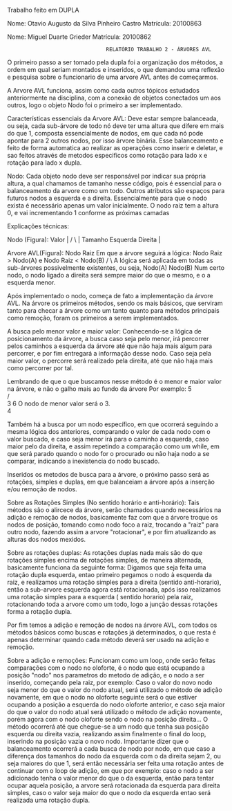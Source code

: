 Trabalho feito em DUPLA

Nome: Otavio Augusto da Silva Pinheiro Castro
Matrícula: 20100863

Nome: Miguel Duarte Grieder
Matrícula: 20100862



                                    RELATÓRIO TRABALHO 2 - ÁRVORES AVL

O primeiro passo a ser tomado pela dupla foi a organização dos métodos, a ordem em qual seriam montados e inseridos, o que demandou uma reflexão e pesquisa sobre o funcionario de uma arvore AVL antes de começarmos.

A Arvore AVL funciona, assim como cada outros tópicos estudados anteriormente na disciplina, com a conexão de objetos conectados um aos outros, logo o objeto Nodo foi o primeiro a ser implementado.

Características essenciais da Arvore AVL: Deve estar sempre balanceada, ou seja, cada sub-árvore de todo nó deve ter uma altura que difere em mais do que 1, composta essencialmente de nodos, em que cada nó pode apontar para 2 outros nodos, por isso árvore binária. Esse balanceamento e feito de forma automatica ao realizar as operações como inserir e deletar, e sao feitos através de metodos especificos como rotação para lado x e rotação para lado x dupla.

Nodo: Cada objeto nodo deve ser responsável por indicar sua própria altura, a qual chamamos de tamanho nesse código, pois é essencial para o balanceamento da arvore como um todo. Outros atributos são espaços para futuros nodos a esquerda e a direita. Essencialmente para que o nodo exista é necessário apenas um valor inicialmente. O nodo raiz tem a altura 0, e vai incrementando 1 conforme as próximas camadas

Explicações técnicas:

Nodo (Figura):
       Valor         |
      /    \         | Tamanho
Esquerda   Direita   |  

Arvore AVL(Figura):
      Nodo Raiz       Em que a árvore seguirá a lógica:  Nodo Raiz > Nodo(A) e Nodo Raiz < Nodo(B)
       /    \         A lógica será aplicada em todas as sub-árvores possivelmente existentes, ou seja,
   Nodo(A)  Nodo(B)   Num certo nodo, o nodo ligado a direita será sempre maior do que o mesmo, e o a esquerda menor.

Após implementado o nodo, começa de fato a implementação da árvore AVL.
Na árvore os primeiros métodos, sendo os mais básicos, que serviram tanto para checar a árvore como um tanto quanto para métodos principais como remoção, foram os primeiros a serem implementados.

A busca pelo menor valor e maior valor: Conhecendo-se a lógica de posicionamento da árvore, a busca caso seja pelo menor, irá percorrer pelos caminhos a esquerda da árvore até que não haja mais algum para percorrer, e por fim entregará a informação desse nodo. Caso seja pela maior valor, o percorre será realizado pela direita, até que não haja mais como percorrer por tal.

Lembrando de que o que buscamos nesse método é o menor e maior valor na árvore, e não o galho mais ao fundo da árvore
Por exemplo:
        5     
       / \
      3   6    O nodo de menor valor será o 3.
       \
        4

Também há a busca por um nodo específico, em que ocorrerá seguindo a mesma lógica dos anteriores, comparando o valor de cada nodo com o valor buscado, e caso seja menor irá para o caminho a esquerda, caso maior pelo da direita, e assim repetindo a comparação como um while, em que será parado quando o nodo for o procurado ou não haja nodo a se comparar, indicando a inexistencia do nodo buscado.

Inseridos os metodos de busca para a árvore, o próximo passo será as rotações, simples e duplas, em que balanceiam a árvore após a inserção e/ou remoção de nodos.

Sobre as Rotações Simples (No sentido horário e anti-horário): Tais métodos são o alircece da árvore, serão chamados quando necessários na adição e remoção de nodos, basicamente faz com que a árvore troque os nodos de posição, tomando como nodo foco a raiz, trocando a "raiz" para outro nodo, fazendo assim a arvore "rotacionar", e por fim atualizando as alturas dos nodos mexidos.

Sobre as rotações duplas: As rotações duplas nada mais são do que rotações simples encima de rotações simples, de maneira alternada, basicamente funciona da seguinte forma: Digamos que seja feita uma rotação dupla esquerda, entao primeiro pegamos o nodo à esquerda da raiz, e realizamos uma rotação simples para a direita (sentido anti-horario), então a sub-arvore esquerda agora está rotacionada, após isso realizamos uma rotação simples para a esquerda ( sentido horario) pela raiz, rotacionando toda a arvore como um todo, logo a junção dessas rotações forma a rotação dupla.

Por fim temos a adição e remoção de nodos na árvore AVL, com todos os métodos básicos como buscas e rotações já determinados, o que resta é apenas determinar quando cada método deverá ser usado na adição e remoção.

Sobre a adição e remoções: Funcionam como um loop, onde serão feitas comparações com o nodo no oloforte, é o nodo que está ocupando a posição "nodo" nos parametros do metodo de adição, e o nodo a ser inserido, começando pela raiz, por exemplo:
Caso o valor do novo nodo seja menor do que o valor do nodo atual, será utilizado o método de adição novamente, em que o nodo no oloforte seguinte será o que estiver ocupando a posição a esquerda do nodo oloforte anterior, e caso seja maior do que o valor do nodo atual será utilizado o método de adição novamente, porém agora com o nodo oloforte sendo o nodo na posição direita... O método ocorrerá até que chegue-se a um nodo que tenha sua posição esquerda ou direita vazia, realizando assim finalmente o final do loop, inserindo na posição vazia o novo nodo.
Importante dizer que o balanceamento ocorrerá a cada busca de nodo por nodo, em que caso a diferença dos tamanhos do nodo da esquerda com o da direita sejam 2, ou seja maiores do que 1, será então necessária ser feita uma rotação antes de continuar com o loop de adição, em que por exemplo: caso o nodo a ser adicionado tenha o valor menor do que o da esquerda, então para tentar ocupar aquela posição, a arvore será rotacionada da esquerda para direita simples, caso o valor seja maior do que o nodo da esquerda entao será realizada uma rotação dupla.
